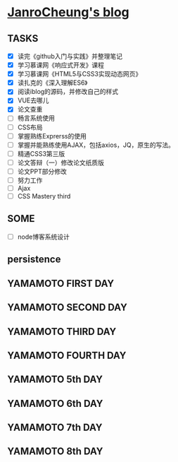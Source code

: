 # [JanroCheung's blog](https://angelpray.github.io)

## TASKS
- [x] 读完《github入门与实践》并整理笔记
- [x] 学习慕课网《响应式开发》课程
- [x] 学习慕课网《HTML5与CSS3实现动态网页》
- [x] 读扎克的《深入理解ES6》
- [x] 阅读iblog的源码，并修改自己的样式
- [x] VUE去哪儿
- [x] 论文查重
- [ ] 畅言系统使用
- [ ] CSS布局
- [ ] 掌握熟练Exprerss的使用
- [ ] 掌握并能熟练使用AJAX，包括axios，JQ，原生的写法。
- [ ] 精通CSS3第三版 
- [ ] 论文答辩（一）修改论文纸质版
- [ ] 论文PPT部分修改
- [ ] 努力工作
- [ ] Ajax
- [ ] CSS Mastery third
## SOME

- [ ] node博客系统设计

## persistence

## YAMAMOTO FIRST DAY

## YAMAMOTO SECOND DAY

## YAMAMOTO THIRD DAY

## YAMAMOTO FOURTH DAY

## YAMAMOTO 5th DAY

## YAMAMOTO 6th DAY

## YAMAMOTO 7th DAY

## YAMAMOTO 8th DAY
